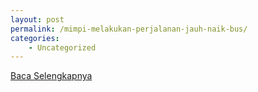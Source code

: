 ```yaml
---
layout: post
permalink: /mimpi-melakukan-perjalanan-jauh-naik-bus/
categories:
    - Uncategorized
---
```


[Baca Selengkapnya](/07)